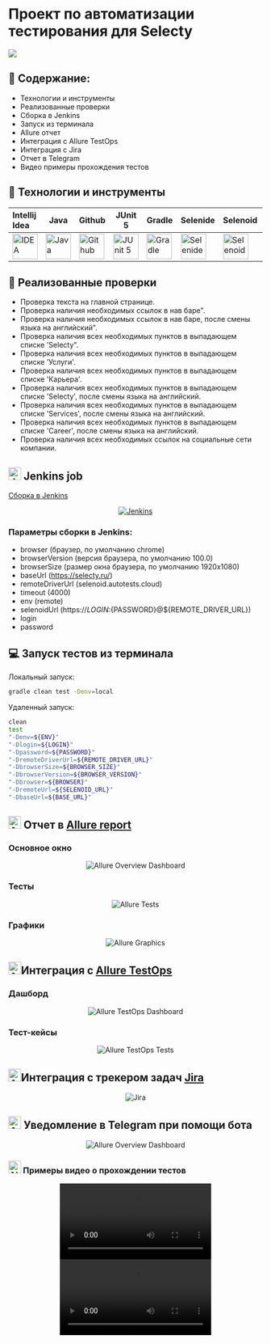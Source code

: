 <h1>Проект по автоматизации тестирования для Selecty</h1>

<div style="display: flex; flex-direction:column;">
<a target="_blank" href="https://www.selecty.ru/"><img src="images/selecty.jpg"></a>
</div>

## :pushpin: Содержание:

<ul>
<li>Технологии и инструменты</li>
<li>Реализованные проверки</li>
<li>Сборка в Jenkins</li>
<li>Запуск из терминала</li>
<li>Allure отчет</li>
<li>Интеграция с Allure TestOps</li>
<li>Интеграция с Jira</li>
<li>Отчет в Telegram</li>
<li>Видео примеры прохождения тестов</li>
</ul>

## :rocket: Технологии и инструменты

| Intellij Idea      | Java         | Github  | JUnit 5  | Gradle | Selenide | Selenoid | Allure | Jenkins |
| :------------- |-------------| ----- | ----- | ----- | ----- | ----- | ----- | -----: |
| <a href="https://www.jetbrains.com/idea/"><img src="images/Intelij_IDEA.svg" width="50" height="50"  alt="IDEA"/></a>      | <a href="https://www.java.com/"><img src="images/Java.svg" width="50" height="50"  alt="Java"/></a>| <a href="https://github.com/"><img src="images/Github.svg" width="50" height="50"  alt="Github"/></a> | <a href="https://junit.org/junit5/"><img src="images/JUnit5.svg" width="50" height="50"  alt="JUnit 5"/></a> | <a href="https://gradle.org/"><img src="images/Gradle.svg" width="50" height="50"  alt="Gradle"/></a> | <a href="https://selenide.org/"><img src="images/Selenide.svg" width="50" height="50"  alt="Selenide"/></a> | <a href="https://aerokube.com/selenoid/"><img src="images/Selenoid.svg" width="50" height="50"  alt="Selenoid"/></a> | <a href="https://github.com/allure-framework/allure2"><img src="images/Allure_Report.svg" width="50" height="50"  alt="Allure"/></a> | <a href="https://www.jenkins.io/"><img src="images/Jenkins.svg" width="50" height="50"  alt="Jenkins"/></a>|

## :scroll: Реализованные проверки

- Проверка текста на главной странице.
- Проверка наличия необходимых ссылок в нав баре".
- Проверка наличия необходимых ссылок в нав баре, после смены языка на английский".
- Проверка наличия всех необходимых пунктов в выпадающем списке 'Selecty".
- Проверка наличия всех необходимых пунктов в выпадающем списке 'Услуги'.
- Проверка наличия всех необходимых пунктов в выпадающем списке 'Карьера'.
- Проверка наличия всех необходимых пунктов в выпадающем списке 'Selecty', после смены языка на английский.
- Проверка наличия всех необходимых пунктов в выпадающем списке 'Services', после смены языка на английский.
- Проверка наличия всех необходимых пунктов в выпадающем списке 'Career', после смены языка на английский.
- Проверка наличия всех необходимых ссылок на социальные сети компании.

## <img src="images/Jenkins.svg" width="25" height="25"  alt="Jenkins"/> Jenkins job

<a target="_blank" href="https://jenkins.autotests.cloud/job/selecty_project/">Сборка в Jenkins</a>
<div align="center">
<a href="https://jenkins.autotests.cloud/job/selecty_project/"><img src="images/jenkins_job.png" alt="Jenkins"/></a>
</div>

### Параметры сборки в Jenkins:

- browser (браузер, по умолчанию chrome)
- browserVersion (версия браузера, по умолчанию 100.0)
- browserSize (размер окна браузера, по умолчанию 1920x1080)
- baseUrl (https://selecty.ru/)
- remoteDriverUrl (selenoid.autotests.cloud)
- timeout (4000)
- env (remote)
- selenoidUrl (https://${LOGIN}:${PASSWORD}@${REMOTE_DRIVER_URL})
- login
- password

## :computer: Запуск тестов из терминала

Локальный запуск:

```bash
gradle clean test -Denv=local
```

Удаленный запуск:

```bash
clean
test
"-Denv=${ENV}"
"-Dlogin=${LOGIN}"
"-Dpassword=${PASSWORD}"
"-DremoteDriverUrl=${REMOTE_DRIVER_URL}"
"-DbrowserSize=${BROWSER_SIZE}"
"-DbrowserVersion=${BROWSER_VERSION}"
"-Dbrowser=${BROWSER}"
"-DremoteUrl=${SELENOID_URL}"
"-DbaseUrl=${BASE_URL}"
```

## <img src="images/Allure_Report.svg" width="25" height="25"  alt="Allure"/> Отчет в <a target="_blank" href="https://jenkins.autotests.cloud/job/selecty_project/9/allure/">Allure report</a>

### Основное окно

<div align="center">
<img title="Allure Overview Dashboard" src="images/allure_report.png">
</div>

### Тесты

<div align="center">
<img title="Allure Tests" src="images/allure_suites.png">
</div>

### Графики

<div align="center">
<img title="Allure Graphics" src="images/allure_graphs.png">
</div>

## <img src="images/Allure_EE.svg" width="25" height="25"  alt="Allure"/></a>Интеграция с <a target="_blank" href="https://allure.autotests.cloud/launch/18237">Allure TestOps</a>

### Дашборд

<div align="center">
<img title="Allure TestOps Dashboard" src="images/testOps.png">
</div>

### Тест-кейсы

<div align="center">
<img title="Allure TestOps Tests" src="images/testCases.png">
</div>

## <img src="images/Jira.svg" width="25" height="25"  alt="Allure"/></a>Интеграция с трекером задач <a target="_blank" href="https://jira.autotests.cloud/browse/HOMEWORK-498">Jira</a>

<div align="center">
<img title="Jira" src="images/jira.png">
</div>

## <img src="images/Telegram.svg" width="25" height="25"  alt="Allure"/></a> Уведомление в Telegram при помощи бота

<div align="center">
<img title="Allure Overview Dashboard" src="images/tm.png">
</div>

### <img src="images/Selenoid.svg" width="25" height="25"  alt="Allure"/></a> Примеры видео о прохождении тестов

<div align="center">
<video src="https://user-images.githubusercontent.com/59203915/212070784-8b04f9f5-3d3d-4d86-90bb-f958c8455fc4.mp4"></video>
<video src="https://user-images.githubusercontent.com/59203915/212070789-7ac73637-9758-47e6-9819-626f311a50d6.mp4"></video>
</div>
